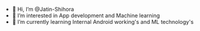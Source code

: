 - 👋 Hi, I’m @Jatin-Shihora
- 👀 I’m interested in App development and Machine learning
- 🌱 I’m currently learning Internal Android working's and ML technology's
<!-- 💞️ I’m looking to collaborate on ...
- 📫 How to reach me ...
-->
<!---
Jatin-Shihora/Jatin-Shihora is a ✨ special ✨ repository because its `README.md` (this file) appears on your GitHub profile.
You can click the Preview link to take a look at your changes.
--->
